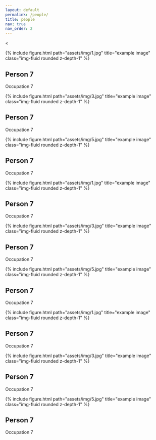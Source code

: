 ```yaml
---
layout: default
permalink: /people/
title: people
nav: true
nav_order: 2
---
```


<<div class="row">
    <div class="col-sm mt-3 mt-md-0">
        {% include figure.html path="assets/img/1.jpg" title="example image" class="img-fluid rounded z-depth-1" %}
        <h2>Person 7</h2>
        <p>Occupation 7</p>
    </div>
    <div class="col-sm mt-3 mt-md-0">
        {% include figure.html path="assets/img/3.jpg" title="example image" class="img-fluid rounded z-depth-1" %}
        <h2>Person 7</h2>
        <p>Occupation 7</p>
    </div>
    <div class="col-sm mt-3 mt-md-0">
        {% include figure.html path="assets/img/5.jpg" title="example image" class="img-fluid rounded z-depth-1" %}
        <h2>Person 7</h2>
        <p>Occupation 7</p>
    </div>
</div>

<div class="row">
    <div class="col-sm mt-3 mt-md-0">
        {% include figure.html path="assets/img/1.jpg" title="example image" class="img-fluid rounded z-depth-1" %}
        <h2>Person 7</h2>
        <p>Occupation 7</p>
    </div>
    <div class="col-sm mt-3 mt-md-0">
        {% include figure.html path="assets/img/3.jpg" title="example image" class="img-fluid rounded z-depth-1" %}
        <h2>Person 7</h2>
        <p>Occupation 7</p>
    </div>
    <div class="col-sm mt-3 mt-md-0">
        {% include figure.html path="assets/img/5.jpg" title="example image" class="img-fluid rounded z-depth-1" %}
        <h2>Person 7</h2>
        <p>Occupation 7</p>
    </div>
</div>

<div class="row">
    <div class="col-sm mt-3 mt-md-0">
        {% include figure.html path="assets/img/1.jpg" title="example image" class="img-fluid rounded z-depth-1" %}
        <h2>Person 7</h2>
        <p>Occupation 7</p>
    </div>
    <div class="col-sm mt-3 mt-md-0">
        {% include figure.html path="assets/img/3.jpg" title="example image" class="img-fluid rounded z-depth-1" %}
        <h2>Person 7</h2>
        <p>Occupation 7</p>
    </div>
    <div class="col-sm mt-3 mt-md-0">
        {% include figure.html path="assets/img/5.jpg" title="example image" class="img-fluid rounded z-depth-1" %}
        <h2>Person 7</h2>
        <p>Occupation 7</p>
    </div>
</div>